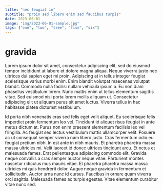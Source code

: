```yaml
---
title: "nec feugiat in"
subtitle: "proin sed libero enim sed faucibus turpis"
date: 2023-06-01
image: "img/2023-06-01-sample.jpg"
tags: ["one", "two", "tree", "five", "six"]
---
```


# gravida

Lorem ipsum dolor sit amet, consectetur adipiscing elit, sed do eiusmod tempor incididunt ut labore et dolore magna aliqua. Neque viverra justo nec ultrices dui sapien eget mi proin. Adipiscing at in tellus integer feugiat scelerisque varius morbi enim. Enim blandit volutpat maecenas volutpat blandit. Commodo nulla facilisi nullam vehicula ipsum a. Eu non diam phasellus vestibulum lorem. Nunc mattis enim ut tellus elementum sagittis vitae. Sed euismod nisi porta lorem mollis aliquam ut. Consectetur adipiscing elit ut aliquam purus sit amet luctus. Viverra tellus in hac habitasse platea dictumst vestibulum.

Id porta nibh venenatis cras sed felis eget velit aliquet. Eu scelerisque felis imperdiet proin fermentum leo vel. Tincidunt id aliquet risus feugiat in ante metus dictum at. Purus non enim praesent elementum facilisis leo vel fringilla. Ac feugiat sed lectus vestibulum mattis ullamcorper velit. Posuere ac ut consequat semper viverra nam libero justo. Cras fermentum odio eu feugiat pretium nibh. In est ante in nibh mauris. Et pharetra pharetra massa massa ultricies mi. Velit laoreet id donec ultrices tincidunt arcu. Et netus et malesuada fames. Erat pellentesque adipiscing commodo elit. Gravida neque convallis a cras semper auctor neque vitae. Parturient montes nascetur ridiculus mus mauris vitae. Et pharetra pharetra massa massa ultricies mi quis hendrerit dolor. Augue neque gravida in fermentum et sollicitudin. Auctor urna nunc id cursus. Faucibus in ornare quam viverra orci sagittis. Malesuada fames ac turpis egestas. Vitae elementum curabitur vitae nunc sed.
